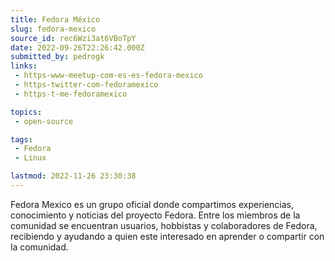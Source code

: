 ```yaml
---
title: Fedora México
slug: fedora-mexico
source_id: rec6Wzi3at6VBoTpY
date: 2022-09-26T22:26:42.000Z
submitted_by: pedrogk
links: 
 - https-www-meetup-com-es-es-fedora-mexico
 - https-twitter-com-fedoramexico
 - https-t-me-fedoramexico

topics: 
 - open-source

tags: 
 - Fedora
 - Linux

lastmod: 2022-11-26 23:30:38
---
```


Fedora Mexico es un grupo oficial donde compartimos experiencias, conocimiento y noticias del proyecto Fedora. Entre los miembros de la comunidad se encuentran usuarios, hobbistas y colaboradores de Fedora, recibiendo y ayudando a quien este interesado en aprender o compartir con la comunidad.

